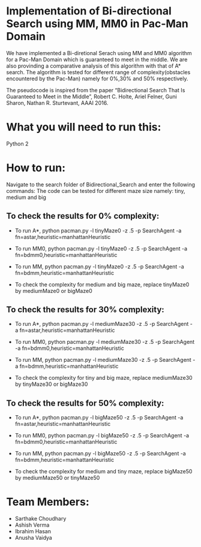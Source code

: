# Implementation of Bi-directional Search using MM, MM0 in Pac-Man Domain

We have implemented a Bi-diretional Serach using MM and MM0 algorithm for a Pac-Man Domain which is guaranteed to meet in the middle. We are also provinding a comparative analysis of this algorithm with that of A* search. The algorithm is tested for different range of complexity(obstacles encountered by the Pac-Man) namely for 0%,30% and 50% respectively.


The pseudocode is inspired from the paper “Bidirectional Search That Is Guaranteed to Meet in the Middle”, Robert C. Holte, Ariel Felner, Guni Sharon, Nathan R. Sturtevant, AAAI 2016.


# What you will need to run this:

Python 2 

# How to run:
Navigate to the search folder of Bidirectional_Search and enter the following commands:
The code can be tested for different maze size namely: tiny, medium and big

## To check the results for 0% complexity:

* To run A*, python pacman.py -l tinyMaze0 -z .5 -p SearchAgent -a fn=astar,heuristic=manhattanHeuristic 
* To run MM0, python pacman.py -l tinyMaze0 -z .5 -p SearchAgent -a fn=bdmm0,heuristic=manhattanHeuristic
* To run MM, python pacman.py -l tinyMaze0 -z .5 -p SearchAgent -a fn=bdmm,heuristic=manhattanHeuristic

* To check the complexity for medium and big maze, replace tinyMaze0 by mediumMaze0 or bigMaze0

## To check the results for 30% complexity:

* To run A*, python pacman.py -l mediumMaze30 -z .5 -p SearchAgent -a fn=astar,heuristic=manhattanHeuristic
* To run MM0, python pacman.py -l mediumMaze30 -z .5 -p SearchAgent -a fn=bdmm0,heuristic=manhattanHeuristic
* To run MM, python pacman.py -l mediumMaze30 -z .5 -p SearchAgent -a fn=bdmm,heuristic=manhattanHeuristic

* To check the complexity for tiny and big maze, replace mediumMaze30 by tinyMaze30 or bigMaze30

## To check the results for 50% complexity:

* To run A*, python pacman.py -l bigMaze50 -z .5 -p SearchAgent -a fn=astar,heuristic=manhattanHeuristic
* To run MM0, python pacman.py -l bigMaze50 -z .5 -p SearchAgent -a fn=bdmm0,heuristic=manhattanHeuristic
* To run MM, python pacman.py -l bigMaze50 -z .5 -p SearchAgent -a fn=bdmm,heuristic=manhattanHeuristic

* To check the complexity for medium and tiny maze, replace bigMaze50 by mediumMaze50 or tinyMaze50

# Team Members:
* Sarthake Choudhary
* Ashish Verma
* Ibrahim Hasan
* Anusha Vaidya

   
